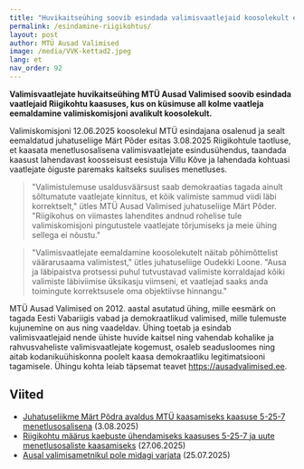 ```yaml
---
title: "Huvikaitseühing soovib esindada valimisvaatlejaid koosolekult eemaldamise kaasuses"
permalink: /esindamine-riigikohtus/
layout: post
author: MTÜ Ausad Valimised
image: /media/VVK-kettad2.jpeg
lang: et
nav_order: 92
---
```


__Valimisvaatlejate huvikaitseühing MTÜ Ausad Valimised soovib esindada vaatlejaid Riigikohtu kaasuses, kus on küsimuse all kolme vaatleja eemaldamine valimiskomisjoni avalikult koosolekult.__

Valimiskomisjoni 12.06.2025 koosolekul MTÜ esindajana osalenud ja sealt eemaldatud juhatuseliige Märt Põder esitas 3.08.2025 Riigikohtule taotluse, et kaasata menetlusosalisena valimisvaatlejate esindusühendus, taandada kaasust lahendavast koosseisust eesistuja Villu Kõve ja lahendada kohtuasi vaatlejate õiguste paremaks kaitseks suulises menetluses.

> "Valimistulemuse usaldusväärsust saab demokraatias tagada ainult sõltumatute vaatlejate kinnitus, et kõik valimiste sammud viidi läbi korrektselt," ütles MTÜ Ausad Valimised juhatuseliige Märt Põder. "Riigikohus on viimastes lahendites andnud rohelise tule valimiskomisjoni pingutustele vaatlejate tõrjumiseks ja meie ühing sellega ei nõustu."

> "Valimisvaatlejate eemaldamine koosolekutelt näitab põhimõttelist väärarusaama valimistest," ütles juhatuseliige Oudekki Loone. "Ausa ja läbipaistva protsessi puhul tutvustavad valimiste korraldajad kõiki valimiste läbiviimise üksikasju viimseni, et vaatlejad saaks anda toimingute korrektsusele oma objektiivse hinnangu."

MTÜ Ausad Valimised on 2012. aastal asutatud ühing, mille eesmärk on tagada Eesti Vabariigis vabad ja demokraatlikud valimised, mille tulemuste kujunemine on aus ning vaadeldav. Ühing toetab ja esindab valimisvaatlejaid nende ühiste huvide kaitsel ning vahendab kohalike ja rahvusvaheliste valimisvaatlejate kogemust, osaleb seadusloomes ning aitab kodanikuühiskonna poolelt kaasa demokraatliku legitimatsiooni tagamisele. Ühingu kohta leiab täpsemat teavet https://ausadvalimised.ee.

## Viited

* [Juhatuseliikme Märt Põdra avaldus MTÜ kaasamiseks kaasuse 5-25-7 menetlusosalisena](https://p6drad-teel.net/~p6der/kaebus5/valimiskaebus_2025_4_avaldus.pdf) (3.08.2025)  
* [Riigikohtu määrus kaebuste ühendamiseks kaasuses 5-25-7 ja uute menetlusosaliste kaasamiseks](https://www.riigikohus.ee/et/lahendid/?asjaNr=5-25-7/4) (27.06.2025)  
* [Ausal valimisametnikul pole midagi varjata](https://www.err.ee/1609753635/mart-poder-ausal-valimisametnikul-pole-midagi-varjata) (25.07.2025)  

